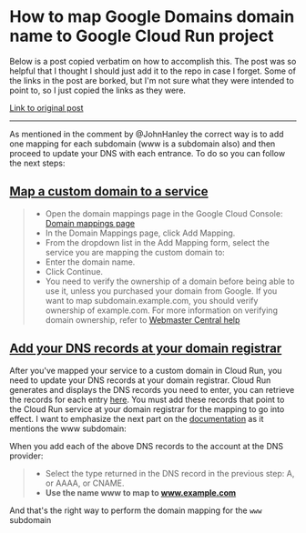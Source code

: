 # How to map Google Domains domain name to Google Cloud Run project
Below is a post copied verbatim on how to accomplish this. The post was so helpful that I thought I should just add it to the repo in case I forget. Some of the links in the post are borked, but I'm not sure what they were intended to point to, so I just copied the links as they were.

[Link to original post](https://serverfault.com/questions/1053154/how-to-map-google-domains-domain-name-to-google-cloud-run-project-i-cant-make)

---

As mentioned in the comment by @JohnHanley the correct way is to add one mapping for each subdomain (www is a subdomain also) and then proceed to update your DNS with each entrance. To do so you can follow the next steps:

## [Map a custom domain to a service](https://cloud.google.com/run/docs/mapping-custom-domains#dns_update)

> - Open the domain mappings page in the Google Cloud Console: [Domain mappings page](https://console.cloud.google.com/run/domains?_ga=2.237157440.175541525.1614025689-1856969832.1613508180&_gac=1.91115624.1613517072.Cj0KCQiA962BBhCzARIsAIpWEL1-w-Py6R3BcLaxqDZFtTrP1_HxL3BuPKQ5WJTBDcHFm6fYP8vCDxwaAkjwEALw_wcB)
> - In the Domain Mappings page, click Add Mapping.
> - From the dropdown list in the Add Mapping form, select the service you are mapping the custom domain to:
> - Enter the domain name.
> - Click Continue.
> - You need to verify the ownership of a domain before being able to use it, unless you purchased your domain from Google. If you want to map subdomain.example.com, you should verify ownership of example.com. For more information on verifying domain ownership, refer to [Webmaster Central help](https://support.google.com/webmasters/answer/9008080?hl=en)

## [Add your DNS records at your domain registrar](https://cloud.google.com/run/docs/mapping-custom-domains#dns_update)

After you've mapped your service to a custom domain in Cloud Run, you need to update your DNS records at your domain registrar. Cloud Run generates and displays the DNS records you need to enter, you can retrieve the records for each entry [here](https://console.cloud.google.com/run/domains?_ga=2.237140928.175541525.1614025689-1856969832.1613508180&_gac=1.52965850.1613517072.Cj0KCQiA962BBhCzARIsAIpWEL1-w-Py6R3BcLaxqDZFtTrP1_HxL3BuPKQ5WJTBDcHFm6fYP8vCDxwaAkjwEALw_wcB). You must add these records that point to the Cloud Run service at your domain registrar for the mapping to go into effect. I want to emphasize the next part on the [documentation](https://cloud.google.com/run/docs/mapping-custom-domains#dns_update) as it mentions the www subdomain:

When you add each of the above DNS records to the account at the DNS provider:

> - Select the type returned in the DNS record in the previous step: A, or AAAA, or CNAME.
> - **Use the name www to map to www.example.com**

And that's the right way to perform the domain mapping for the `www` subdomain
